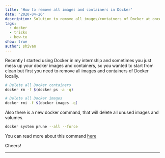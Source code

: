 ```yaml
---
title: 'How to remove all images and containers in Docker'
date: "2020-04-26"
description: Solution to remove all images/containers of Docker at once.
tags:
  - docker
  - tricks
  - how-to
show: true
author: shivam
---
```


Recently I started using Docker in my internship and sometimes you just mess up your docker images and containers, so you wanted to start from clean but first you need to remove all images and containers of Docker locally.


```bash
# Delete all Docker containers
docker rm -f $(docker ps -a -q)

# Delete all Docker images
docker rmi -f $(docker images -q)
```

Also there is a new docker command, that will delete all unused images and volumes.

```bash
docker system prune --all --force
```


You can read more about this command [here](https://docs.docker.com/engine/reference/commandline/system_prune/)

Cheers!

---
